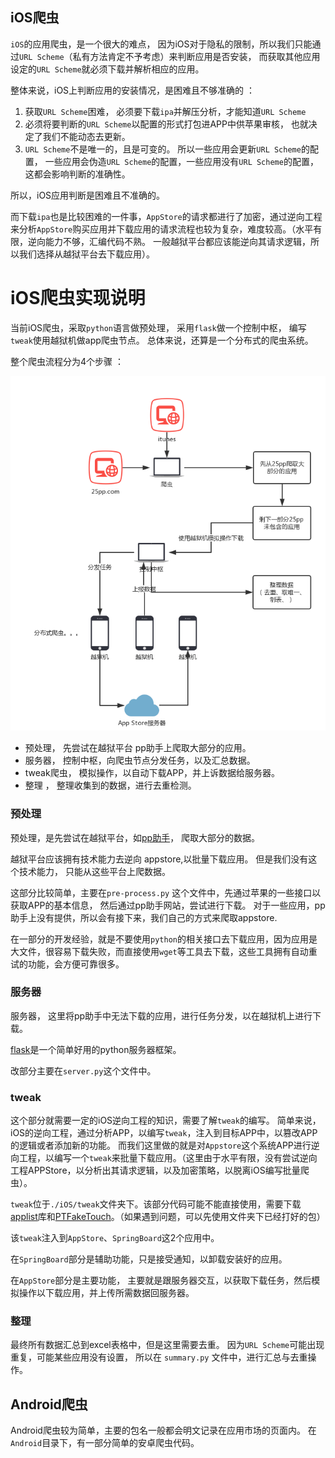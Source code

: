 ## iOS爬虫

`iOS`的应用爬虫，是一个很大的难点， 因为iOS对于隐私的限制，所以我们只能通过`URL Scheme`（私有方法肯定不予考虑）来判断应用是否安装， 而获取其他应用设定的`URL Scheme`就必须下载并解析相应的应用。 

整体来说，iOS上判断应用的安装情况，是困难且不够准确的 ：

1. 获取`URL Scheme`困难， 必须要下载`ipa`并解压分析，才能知道`URL Scheme`
2. 必须将要判断的`URL Scheme`以配置的形式打包进APP中供苹果审核， 也就决定了我们不能动态去更新。
3. `URL Scheme`不是唯一的，且是可变的。 所以一些应用会更新`URL Scheme`的配置， 一些应用会伪造`URL Scheme`的配置，一些应用没有`URL Scheme`的配置， 这都会影响判断的准确性。

所以，iOS应用判断是困难且不准确的。

而下载`ipa`也是比较困难的一件事，`AppStore`的请求都进行了加密，通过逆向工程来分析`AppStore`购买应用并下载应用的请求流程也较为复杂，难度较高。（水平有限，逆向能力不够，汇编代码不熟。 一般越狱平台都应该能逆向其请求逻辑，所以我们选择从越狱平台去下载应用）。

# iOS爬虫实现说明

当前iOS爬虫，采取`python`语言做预处理， 采用`flask`做一个控制中枢， 编写`tweak`使用越狱机做app爬虫节点。 总体来说，还算是一个分布式的爬虫系统。

整个爬虫流程分为4个步骤 ：

![](iOS-spider.png)

* 预处理， 先尝试在越狱平台 pp助手上爬取大部分的应用。
* 服务器， 控制中枢，向爬虫节点分发任务，以及汇总数据。
* tweak爬虫， 模拟操作，以自动下载APP，并上诉数据给服务器。
* 整理 ， 整理收集到的数据，进行去重检测。


### 预处理

预处理，是先尝试在越狱平台，如[pp助手](https://www.25pp.com)， 爬取大部分的数据。

越狱平台应该拥有技术能力去逆向 appstore,以批量下载应用。 但是我们没有这个技术能力， 只能从这些平台上爬数据。

这部分比较简单，主要在`pre-process.py` 这个文件中，先通过苹果的一些接口以获取APP的基本信息， 然后通过pp助手网站，尝试进行下载。 对于一些应用，pp助手上没有提供，所以会有接下来，我们自己的方式来爬取appstore.

在一部分的开发经验，就是不要使用`python`的相关接口去下载应用，因为应用是大文件，很容易下载失败，而直接使用`wget`等工具去下载，这些工具拥有自动重试的功能，会方便可靠很多。

### 服务器

服务器， 这里将pp助手中无法下载的应用，进行任务分发，以在越狱机上进行下载。 

[flask](http://flask.pocoo.org)是一个简单好用的python服务器框架。

改部分主要在`server.py`这个文件中。

### tweak

这个部分就需要一定的iOS逆向工程的知识，需要了解`tweak`的编写。 简单来说，iOS的逆向工程，通过分析APP，以编写`tweak`，注入到目标APP中，以篡改APP的逻辑或者添加新的功能。 而我们这里做的就是对`Appstore`这个系统APP进行逆向工程，以编写一个`tweak`来批量下载应用。（这里由于水平有限，没有尝试逆向工程APPStore，以分析出其请求逻辑，以及加密策略，以脱离iOS编写批量爬虫）。

`tweak`位于`./iOS/tweak`文件夹下。该部分代码可能不能直接使用，需要下载[applist](https://github.com/rpetrich/AppList)库和[PTFakeTouch](https://github.com/HUYU2048/PTFakeTouch)。（如果遇到问题，可以先使用文件夹下已经打好的包）

该`tweak`注入到`AppStore`、`SpringBoard`这2个应用中。

在`SpringBoard`部分是辅助功能，只是接受通知，以卸载安装好的应用。

在`AppStore`部分是主要功能， 主要就是跟服务器交互，以获取下载任务，然后模拟操作以下载应用，并上传所需数据回服务器。 

### 整理

最终所有数据汇总到excel表格中，但是这里需要去重。 因为`URL Scheme`可能出现重复，可能某些应用没有设置， 所以在 `summary.py` 文件中，进行汇总与去重操作。


## Android爬虫

Android爬虫较为简单，主要的包名一般都会明文记录在应用市场的页面内。 在`Android`目录下，有一部分简单的安卓爬虫代码。 



